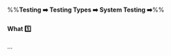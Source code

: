 <link rel="stylesheet" href="{{baseUrl}}/css/textbook.css">

<div class="website-content">

%%**Testing :arrow_right: Testing Types :arrow_right: System Testing :arrow_right:**%%

#### What :one:

<div id="main">

...

</div>
</div>
